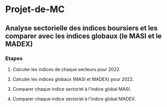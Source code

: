 # Projet-de-MC

## Analyse sectorielle des indices boursiers et les comparer avec les indices globaux (le MASI et le MADEX)

### Etapes

1. Calculer les indices de chaque secteurs pour 2022.

2. Calculer les indices globaux (MASI et MADEX) pour 2022.

3. Comparer chaque indice sectoriel à l'indice global MASI.

4. Comparer chaque indice sectoriel à l'indice global MADEX.


